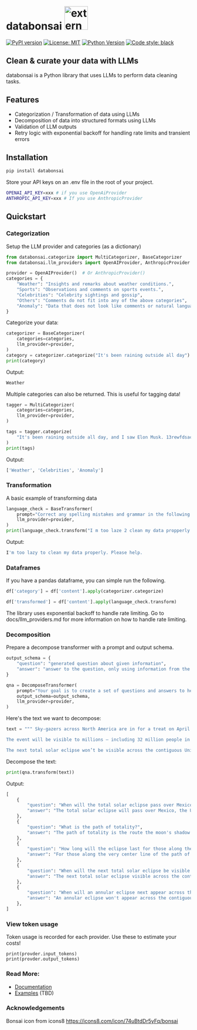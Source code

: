 # databonsai <img width="64" height="64" src="https://img.icons8.com/external-justicon-flat-justicon/64/external-bonsai-tree-justicon-flat-justicon.png" alt="external-bonsai-tree-justicon-flat-justicon"/>

[![PyPI version](https://badge.fury.io/py/databonsai.svg)](https://badge.fury.io/py/databonsai)
[![License: MIT](https://img.shields.io/badge/License-MIT-yellow.svg)](https://opensource.org/licenses/MIT)
[![Python Version](https://img.shields.io/pypi/pyversions/databonsai.svg)](https://pypi.org/project/databonsai/)
[![Code style: black](https://img.shields.io/badge/code%20style-black-000000.svg)](https://github.com/psf/black)

## Clean &amp; curate your data with LLMs

databonsai is a Python library that uses LLMs to perform data cleaning tasks.

## Features

-   Categorization / Transformation of data using LLMs
-   Decomposition of data into structured formats using LLMs
-   Validation of LLM outputs
-   Retry logic with exponential backoff for handling rate limits and transient
    errors

## Installation

```bash
pip install databonsai
```

Store your API keys on an .env file in the root of your project.

```bash
OPENAI_API_KEY=xxx # if you use OpenAiProvider
ANTHROPIC_API_KEY=xxx # If you use AnthropicProvider
```

## Quickstart

### Categorization

Setup the LLM provider and categories (as a dictionary)

```python
from databonsai.categorize import MultiCategorizer, BaseCategorizer
from databonsai.llm_providers import OpenAIProvider, AnthropicProvider

provider = OpenAIProvider()  # Or AnthropicProvider()
categories = {
    "Weather": "Insights and remarks about weather conditions.",
    "Sports": "Observations and comments on sports events.",
    "Celebrities": "Celebrity sightings and gossip",
    "Others": "Comments do not fit into any of the above categories",
    "Anomaly": "Data that does not look like comments or natural language",
}
```

Categorize your data:

```python
categorizer = BaseCategorizer(
    categories=categories,
    llm_provider=provider,
)
category = categorizer.categorize("It's been raining outside all day")
print(category)
```

Output:

```python
Weather
```

Multiple categories can also be returned. This is useful for tagging data!

```python
tagger = MultiCategorizer(
    categories=categories,
    llm_provider=provider,
)

tags = tagger.categorize(
    "It's been raining outside all day, and I saw Elon Musk. 13rewfdsacw10289u(#!*@)"  # Data has anomalies
)
print(tags)
```

Output:

```python
['Weather', 'Celebrities', 'Anomaly']
```

### Transformation

A basic example of transforming data

```python
language_check = BaseTransformer(
    prompt="Correct any spelling mistakes and grammar in the following text",
    llm_provider=provider,
)
print(language_check.transform("I m too laze 2 clean my data propperly. plz hlp"))
```

Output:

```python
I'm too lazy to clean my data properly. Please help.
```

### Dataframes

If you have a pandas dataframe, you can simple run the following.

```python
df['category'] = df['content'].apply(categorizer.categorize)
```

```python
df['transformed'] = df['content'].apply(language_check.transform)
```

The library uses exponential backoff to handle rate limiting. Go to
docs/llm_providers.md for more information on how to handle rate limiting.

### Decomposition

Prepare a decompose transformer with a prompt and output schema.

```python
output_schema = {
    "question": "generated question about given information",
    "answer": "answer to the question, only using information from the given data",
}

qna = DecomposeTransformer(
    prompt="Your goal is to create a set of questions and answers to help a person memorise every single detail of a document.",
    output_schema=output_schema,
    llm_provider=provider,
)
```

Here's the text we want to decompose:

```python
text = """ Sky-gazers across North America are in for a treat on April 8 when a total solar eclipse will pass over Mexico, the United States and Canada.

The event will be visible to millions — including 32 million people in the US alone — who live along the route the moon’s shadow will travel during the eclipse, known as the path of totality. For those in the areas experiencing totality, the moon will appear to completely cover the sun. Those along the very center line of the path will see an eclipse that lasts between 3½ and 4 minutes, according to NASA.

The next total solar eclipse won’t be visible across the contiguous United States again until August 2044. (It’s been nearly seven years since the “Great American Eclipse” of 2017.) And an annular eclipse won’t appear across this part of the world again until 2046."""
```

Decompose the text:

```python
print(qna.transform(text))
```

Output:

```python
[
    {
        "question": "When will the total solar eclipse pass over Mexico, the United States, and Canada?",
        "answer": "The total solar eclipse will pass over Mexico, the United States, and Canada on April 8.",
    },
    {
        "question": "What is the path of totality?",
        "answer": "The path of totality is the route the moon's shadow will travel during the eclipse where the moon will appear to completely cover the sun.",
    },
    {
        "question": "How long will the eclipse last for those along the very center line of the path of totality?",
        "answer": "For those along the very center line of the path of totality, the eclipse will last between 3½ and 4 minutes.",
    },
    {
        "question": "When will the next total solar eclipse be visible across the contiguous United States?",
        "answer": "The next total solar eclipse visible across the contiguous United States will be in August 2044.",
    },
    {
        "question": "When will an annular eclipse next appear across the contiguous United States?",
        "answer": "An annular eclipse won't appear across the contiguous United States again until 2046.",
    },
]
```

### View token usage

Token usage is recorded for each provider. Use these to estimate your costs!

```
print(provder.input_tokens)
print(provder.output_tokens)
```

### Read More:

-   [Documentation](./databonsai/docs/)
-   [Examples](./databonsai/examples/) (TBD)

### Acknowledgements

Bonsai icon from icons8 https://icons8.com/icon/74uBtdDr5yFq/bonsai
